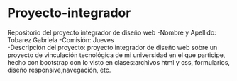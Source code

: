 # Proyecto-integrador
Repositorio del proyecto integrador de diseño web
-Nombre y Apellido: Tobarez Gabriela
-Comisión: Jueves   
-Descripción del proyecto: proyecto integrador de diseño web sobre un proyecto de vinculación tecnológica de mi universidad en el que participe, hecho con bootstrap con lo visto en clases:archivos html y css, formularios, diseño responsive,navegación, etc. 

